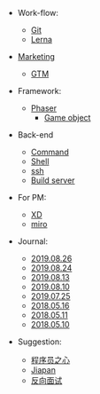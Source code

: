 - Work-flow:
  - [Git](/note/git.md)
  - [Lerna](/lerna/index.md)

- [Marketing](./marketing/index.md)
  - [GTM](./marketing/GTM.md)

- Framework:
  - [Phaser](/phaser/index.md)
    - [Game object](/phaser/game-object.md)

- Back-end
  - [Command](/server/command.md)
  - [Shell](/server/shell.md)
  - [ssh](/server/ssh.md)
  - [Build server](/server/build.md)

- For PM:
  - [XD](/production-manager/xd.md)
  - [miro](/todo)

- Journal:
  - [2019.08.26](/journal/2019.08.26.md)
  - [2019.08.24](/journal/2019.08.24.md)
  - [2019.08.13](/journal/2019.08.13.md)
  - [2019.08.10](/journal/2019.08.10.md)
  - [2019.07.25](/journal/2019.07.25.md)
  - [2018.05.16](/journal/2018.05.16.md)
  - [2018.05.11](/journal/2018.05.11.md)
  - [2018.05.10](/journal/2018.05.10.md)

- Suggestion:
  - [程序员之心](https://github.com/stanzhai/be-a-professional-programmer)
  - [Jiapan](https://blog.jiapan.tw/)
  - [反向面试](https://github.com/yifeikong/reverse-interview-zh)
